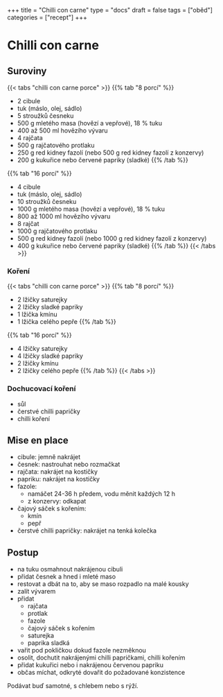 +++
title = "Chilli con carne"
type = "docs"
draft = false
tags = ["oběd"]
categories = ["recept"]
+++

# Chilli con carne

## Suroviny

{{< tabs "chilli con carne porce" >}}
{{% tab "8 porcí" %}}
- 2 cibule
- tuk (máslo, olej, sádlo)
- 5 stroužků česneku
- 500 g mletého masa (hovězí a vepřové), 18 % tuku
- 400 až 500 ml hovězího vývaru
- 4 rajčata
- 500 g rajčatového protlaku
- 250 g red kidney fazolí (nebo 500 g red kidney fazolí z konzervy)
- 200 g kukuřice nebo červené papriky (sladké)
{{% /tab %}}

{{% tab "16 porcí" %}}
- 4 cibule
- tuk (máslo, olej, sádlo)
- 10 stroužků česneku
- 1000 g mletého masa (hovězí a vepřové), 18 % tuku
- 800 až 1000 ml hovězího vývaru
- 8 rajčat
- 1000 g rajčatového protlaku
- 500 g red kidney fazolí (nebo 1000 g red kidney fazolí z konzervy)
- 400 g kukuřice nebo červené papriky (sladké)
{{% /tab %}}
{{< /tabs >}}

### Koření

{{< tabs "chilli con carne porce" >}}
{{% tab "8 porcí" %}}
- 2 lžičky saturejky
- 2 lžičky sladké papriky
- 1 lžička kmínu
- 1 lžička celého pepře
{{% /tab %}}

{{% tab "16 porcí" %}}
- 4 lžičky saturejky
- 4 lžičky sladké papriky
- 2 lžičky kmínu
- 2 lžičky celého pepře
{{% /tab %}}
{{< /tabs >}}

### Dochucovací koření

- sůl
- čerstvé chilli papričky
- chilli koření

## Mise en place

- cibule: jemně nakrájet
- česnek: nastrouhat nebo rozmačkat
- rajčata: nakrájet na kostičky
- papriku: nakrájet na kostičky
- fazole:
    - namáčet 24-36 h předem, vodu měnit každých 12 h
    - z konzervy: odkapat
- čajový sáček s kořením:
    - kmín
    - pepř
- čerstvé chilli papričky: nakrájet na tenká kolečka

## Postup

- na tuku osmahnout nakrájenou cibuli
- přidat česnek a hned i mleté maso
- restovat a dbát na to, aby se maso rozpadlo na malé kousky
- zalít vývarem
- přidat
    - rajčata
    - protlak
    - fazole
    - čajový sáček s kořením
    - saturejka
    - paprika sladká
- vařit pod pokličkou dokud fazole nezměknou
- osolit, dochutit nakrájenými chilli papričkami, chilli kořením
- přidat kukuřici nebo i nakrájenou červenou papriku
- občas míchat, odkryté dovařit do požadované konzistence

Podávat buď samotné, s chlebem nebo s rýží.

